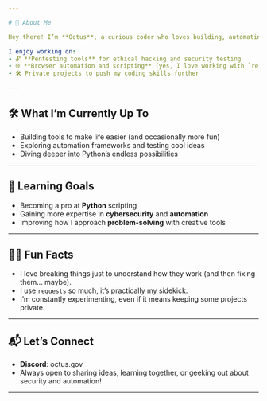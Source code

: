 ```yaml
---

# 👋 About Me  

Hey there! I’m **Octus**, a curious coder who loves building, automating, and learning along the way. While I have a passion for cybersecurity and pentesting, I’m always exploring new areas and experimenting with different projects.

I enjoy working on:  
- 🔓 **Pentesting tools** for ethical hacking and security testing
- 🌐 **Browser automation and scripting** (yes, I love working with `requests`)  
- 🛠️ Private projects to push my coding skills further  

---
```


## 🛠️ What I’m Currently Up To  
- Building tools to make life easier (and occasionally more fun)  
- Exploring automation frameworks and testing cool ideas  
- Diving deeper into Python’s endless possibilities  

---

## 🌱 Learning Goals  
- Becoming a pro at **Python** scripting  
- Gaining more expertise in **cybersecurity** and **automation**  
- Improving how I approach **problem-solving** with creative tools  

---

## 👨‍💻 Fun Facts  
- I love breaking things just to understand how they work (and then fixing them... maybe).  
- I use `requests` so much, it’s practically my sidekick.  
- I’m constantly experimenting, even if it means keeping some projects private.  

---

## 📬 Let’s Connect  
- **Discord**: octus.gov
- Always open to sharing ideas, learning together, or geeking out about security and automation!  

---

